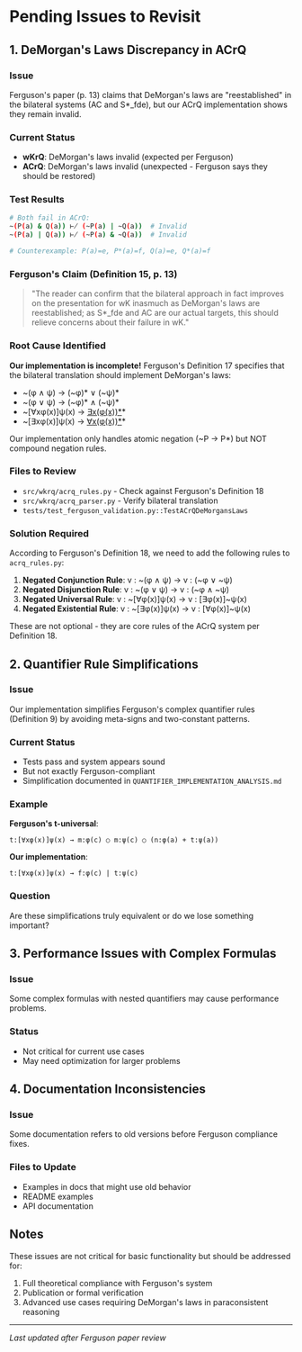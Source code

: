 # Pending Issues to Revisit

## 1. DeMorgan's Laws Discrepancy in ACrQ

### Issue
Ferguson's paper (p. 13) claims that DeMorgan's laws are "reestablished" in the bilateral systems (AC and S*_fde), but our ACrQ implementation shows they remain invalid.

### Current Status
- **wKrQ**: DeMorgan's laws invalid (expected per Ferguson)
- **ACrQ**: DeMorgan's laws invalid (unexpected - Ferguson says they should be restored)

### Test Results
```bash
# Both fail in ACrQ:
~(P(a) & Q(a)) ⊬ (~P(a) | ~Q(a))  # Invalid
~(P(a) | Q(a)) ⊬ (~P(a) & ~Q(a))  # Invalid

# Counterexample: P(a)=e, P*(a)=f, Q(a)=e, Q*(a)=f
```

### Ferguson's Claim (Definition 15, p. 13)
> "The reader can confirm that the bilateral approach in fact improves on the presentation for wK inasmuch as DeMorgan's laws are reestablished; as S*_fde and AC are our actual targets, this should relieve concerns about their failure in wK."

### Root Cause Identified
**Our implementation is incomplete!** Ferguson's Definition 17 specifies that the bilateral translation should implement DeMorgan's laws:
- ~(φ ∧ ψ) → (~φ)* ∨ (~ψ)*
- ~(φ ∨ ψ) → (~φ)* ∧ (~ψ)*
- ~[∀xφ(x)]ψ(x) → [∃x(φ(x))*](~ψ(x))*
- ~[∃xφ(x)]ψ(x) → [∀x(φ(x))*](~ψ(x))*

Our implementation only handles atomic negation (~P → P*) but NOT compound negation rules.

### Files to Review
- `src/wkrq/acrq_rules.py` - Check against Ferguson's Definition 18
- `src/wkrq/acrq_parser.py` - Verify bilateral translation
- `tests/test_ferguson_validation.py::TestACrQDeMorgansLaws`

### Solution Required
According to Ferguson's Definition 18, we need to add the following rules to `acrq_rules.py`:

1. **Negated Conjunction Rule**: v : ~(φ ∧ ψ) → v : (~φ ∨ ~ψ)
2. **Negated Disjunction Rule**: v : ~(φ ∨ ψ) → v : (~φ ∧ ~ψ)
3. **Negated Universal Rule**: v : ~[∀φ(x)]ψ(x) → v : [∃φ(x)]~ψ(x)
4. **Negated Existential Rule**: v : ~[∃φ(x)]ψ(x) → v : [∀φ(x)]~ψ(x)

These are not optional - they are core rules of the ACrQ system per Definition 18.

## 2. Quantifier Rule Simplifications

### Issue
Our implementation simplifies Ferguson's complex quantifier rules (Definition 9) by avoiding meta-signs and two-constant patterns.

### Current Status
- Tests pass and system appears sound
- But not exactly Ferguson-compliant
- Simplification documented in `QUANTIFIER_IMPLEMENTATION_ANALYSIS.md`

### Example
**Ferguson's t-universal**:
```
t:[∀xφ(x)]ψ(x) → m:φ(c) ○ m:ψ(c) ○ (n:φ(a) + t:ψ(a))
```

**Our implementation**:
```
t:[∀xφ(x)]ψ(x) → f:φ(c) | t:ψ(c)
```

### Question
Are these simplifications truly equivalent or do we lose something important?

## 3. Performance Issues with Complex Formulas

### Issue
Some complex formulas with nested quantifiers may cause performance problems.

### Status
- Not critical for current use cases
- May need optimization for larger problems

## 4. Documentation Inconsistencies

### Issue
Some documentation refers to old versions before Ferguson compliance fixes.

### Files to Update
- Examples in docs that might use old behavior
- README examples
- API documentation

## Notes

These issues are not critical for basic functionality but should be addressed for:
1. Full theoretical compliance with Ferguson's system
2. Publication or formal verification
3. Advanced use cases requiring DeMorgan's laws in paraconsistent reasoning

---
*Last updated after Ferguson paper review*